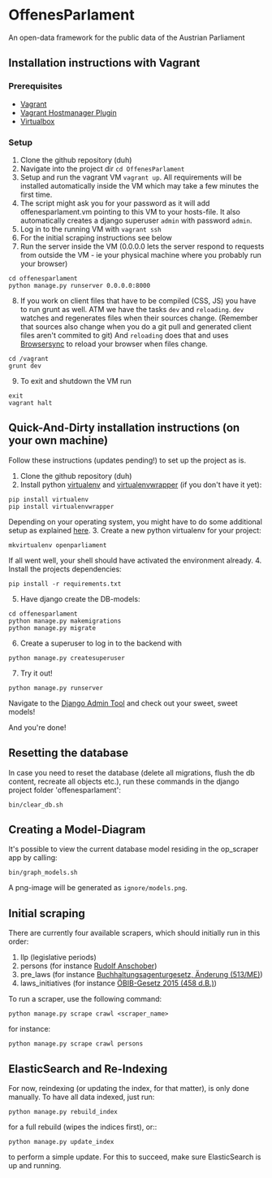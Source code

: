 # OffenesParlament

An open-data framework for the public data of the Austrian Parliament

## Installation instructions with Vagrant

### Prerequisites

- [Vagrant](https://docs.vagrantup.com/v2/installation/index.html)
- [Vagrant Hostmanager Plugin](https://github.com/smdahlen/vagrant-hostmanager)
- [Virtualbox](https://www.virtualbox.org/)


### Setup

1. Clone the github repository (duh)
2. Navigate into the project dir `cd OffenesParlament`
3. Setup and run the vagrant VM `vagrant up`. All requirements will be
   installed automatically inside the VM which may take a few minutes
   the first time.
4. The script might ask you for your password as it will add
   offenesparlament.vm pointing to this VM to your hosts-file. It also
   automatically creates a django superuser `admin` with password `admin`.
5. Log in to the running VM with `vagrant ssh`
6. For the initial scraping instructions see below
7. Run the server inside the VM (0.0.0.0 lets the server respond to
   requests from outside the VM - ie your physical machine where you
   probably run your browser)

 ```
 cd offenesparlament
 python manage.py runserver 0.0.0.0:8000
 ```

8. If you work on client files that have to be compiled (CSS, JS) you
   have to run grunt as well. ATM we have the tasks `dev` and `reloading`.
   `dev` watches and regenerates files when their sources change.
   (Remember that sources also change when you do a git pull and
   generated client files aren't commited to git) And `reloading` does
   that and uses [Browsersync](http://www.browsersync.io/) to reload your browser when files
   change.

 ```
 cd /vagrant
 grunt dev
 ```

9. To exit and shutdown the VM run

 ```
 exit
 vagrant halt
 ```



## Quick-And-Dirty installation instructions (on your own machine)

Follow these instructions (updates pending!) to set up the project as is.

1. Clone the github repository (duh)
2. Install python [virtualenv](http://docs.python-guide.org/en/latest/dev/virtualenvs/) and [virtualenvwrapper](https://virtualenvwrapper.readthedocs.org/en/latest/) (if you don't have it yet):

 ```
 pip install virtualenv
 pip install virtualenvwrapper
 ```
 Depending on your operating system, you might have to do some additional setup as explained [here](https://virtualenvwrapper.readthedocs.org/en/latest/#introduction).
3. Create a new python virtualenv for your project:

 ```
 mkvirtualenv openparliament
 ```
 If all went well, your shell should have activated the environment already.
4. Install the projects dependencies:

 ```
 pip install -r requirements.txt
 ```
5. Have django create the DB-models:

 ```
 cd offenesparlament
 python manage.py makemigrations
 python manage.py migrate
 ```

6. Create a superuser to log in to the backend with

 ```
 python manage.py createsuperuser
 ```

7. Try it out!

 ```
 python manage.py runserver
 ```

  Navigate to the [Django Admin Tool](http://127.0.0.1:8000/admin/) and check out your sweet, sweet models!

And you're done!

## Resetting the database

In case you need to reset the database (delete all migrations, flush the db content, recreate all objects etc.), run these commands in the django project folder 'offenesparlament':

```
bin/clear_db.sh
```

## Creating a Model-Diagram

It's possible to view the current database model residing in the op_scraper app by calling:

```
bin/graph_models.sh
```

A png-image will be generated as ``ignore/models.png``.

## Initial scraping

There are currently four available scrapers, which should initially run in this order:

1. llp (legislative periods)
2. persons (for instance [Rudolf Anschober](http://www.parlament.gv.at/WWER/PAD_00024/index.shtml))
3. pre_laws (for instance [Buchhaltungsagenturgesetz, Änderung (513/ME)](http://www.parlament.gv.at/PAKT/VHG/XXIV/ME/ME_00513/index.shtml))
4. laws_initiatives (for instance [ÖBIB-Gesetz 2015 (458 d.B.)](http://www.parlament.gv.at/PAKT/VHG/XXV/I/I_00458/index.shtml))

To run a scraper, use the following command:

```
python manage.py scrape crawl <scraper_name>
```

for instance:

```
python manage.py scrape crawl persons
```

## ElasticSearch and Re-Indexing

For now, reindexing (or updating the index, for that matter), is only done manually. To have all data indexed, just run:

```
python manage.py rebuild_index
```

for a full rebuild (wipes the indices first), or::

```
python manage.py update_index
```

to perform a simple update. For this to succeed, make sure ElasticSearch is up and running.